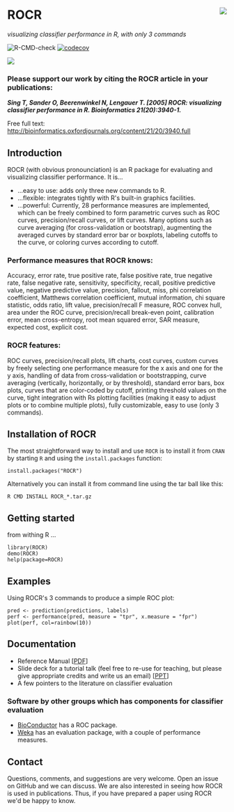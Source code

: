 # ROCR <img src="http://rocr.bioinf.mpi-sb.mpg.de/ROCR_small.png" align="right">

*visualizing classifier performance in R, with only 3 commands*

<!-- badges: start -->
![R-CMD-check](https://github.com/FelixErnst/ROCR/workflows/R-CMD-check/badge.svg)
[![codecov](https://codecov.io/gh/FelixErnst/ROCR/branch/master/graph/badge.svg)](https://codecov.io/gh/FelixErnst/ROCR)
<!-- badges: end -->

![](http://rocr.bioinf.mpi-sb.mpg.de/ourplot_website.gif)

### Please support our work by citing the ROCR article in your publications:

***Sing T, Sander O, Beerenwinkel N, Lengauer T. [2005]
ROCR: visualizing classifier performance in R.
Bioinformatics 21(20):3940-1.***

Free full text:
http://bioinformatics.oxfordjournals.org/content/21/20/3940.full

## Introduction

ROCR (with obvious pronounciation) is an R package for evaluating and visualizing classifier performance. It is...

 - ...easy to use: adds only three new commands to R.
 - ...flexible: integrates tightly with R's built-in graphics facilities.
 - ...powerful: Currently, 28 performance measures are implemented, which can be freely combined to form parametric curves such as ROC curves, precision/recall curves, or lift curves. Many options such as curve averaging (for cross-validation or bootstrap), augmenting the averaged curves by standard error bar or boxplots, labeling cutoffs to the curve, or coloring curves according to cutoff.

### Performance measures that ROCR knows:

Accuracy, error rate, true positive rate, false positive rate, true negative rate, false negative rate, sensitivity, specificity, recall, positive predictive value, negative predictive value, precision, fallout, miss, phi correlation coefficient, Matthews correlation coefficient, mutual information, chi square statistic, odds ratio, lift value, precision/recall F measure, ROC convex hull, area under the ROC curve, precision/recall break-even point, calibration error, mean cross-entropy, root mean squared error, SAR measure, expected cost, explicit cost.

### ROCR features:

ROC curves, precision/recall plots, lift charts, cost curves, custom curves by freely selecting one performance measure for the x axis and one for the y axis, handling of data from cross-validation or bootstrapping, curve averaging (vertically, horizontally, or by threshold), standard error bars, box plots, curves that are color-coded by cutoff, printing threshold values on the curve, tight integration with Rs plotting facilities (making it easy to adjust plots or to combine multiple plots), fully customizable, easy to use (only 3 commands).

## Installation of ROCR

The most straightforward way to install and use `ROCR` is to install it from 
`CRAN` by starting `R` and using the `install.packages` function:

```
install.packages("ROCR")
```

Alternatively you can install it from command line using the tar ball like this:

```
R CMD INSTALL ROCR_*.tar.gz
```

## Getting started

from withing R ...

```
library(ROCR)
demo(ROCR)
help(package=ROCR)
```

## Examples

Using ROCR's 3 commands to produce a simple ROC plot:

```
pred <- prediction(predictions, labels)
perf <- performance(pred, measure = "tpr", x.measure = "fpr")
plot(perf, col=rainbow(10))
```

## Documentation

 - Reference Manual [[PDF](https://cran.r-project.org/web/packages/ROCR/ROCR.pdf)]
 - Slide deck for a tutorial talk (feel free to re-use for teaching, but please give appropriate credits and write us an email) [[PPT](http://rocr.bioinf.mpi-sb.mpg.de/ROCR_Talk_Tobias_Sing.ppt)]
 - A few pointers to the literature on classifier evaluation

### Software by other groups which has components for classifier evaluation

 - [BioConductor](bioconductor.org) has a ROC package.
 - [Weka](https://www.cs.waikato.ac.nz/ml/) has an evaluation package, with a couple of performance measures.

## Contact
Questions, comments, and suggestions are very welcome. Open an issue on GitHub and we can discuss. We are also interested in seeing how ROCR is used in publications. Thus, if you have prepared a paper using ROCR we'd be happy to know.
